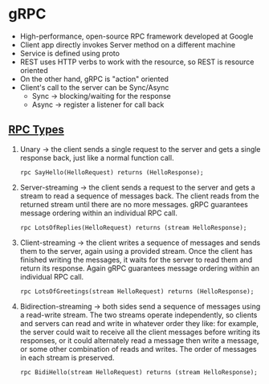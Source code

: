 # gRPC

* High-performance, open-source RPC framework developed at Google
* Client app directly invokes Server method on a different machine
* Service is defined using proto
* REST uses HTTP verbs to work with the resource, so REST is resource oriented
* On the other hand, gRPC is "action" oriented
* Client's call to the server can be Sync/Async
  - Sync &#8594; blocking/waiting for the response
  - Async &#8594; register a listener for call back

## [RPC Types](https://grpc.io/docs/what-is-grpc/core-concepts/ "RPC Types")

1. Unary &#8594; the client sends a single request to the server and gets a single response back, just like a normal function call.
   ```
   rpc SayHello(HelloRequest) returns (HelloResponse);
   ```
2. Server-streaming &#8594; the client sends a request to the server and gets a stream to read a sequence of messages back. The client reads from the returned stream until there are no more messages. gRPC guarantees message ordering within an individual RPC call.
   ```
   rpc LotsOfReplies(HelloRequest) returns (stream HelloResponse);
   ```
3. Client-streaming &#8594; the client writes a sequence of messages and sends them to the server, again using a provided stream. Once the client has finished writing the messages, it waits for the server to read them and return its response. Again gRPC guarantees message ordering within an individual RPC call.
   ```
   rpc LotsOfGreetings(stream HelloRequest) returns (HelloResponse);
   ```
4. Bidirection-streaming &#8594; both sides send a sequence of messages using a read-write stream. The two streams operate independently, so clients and servers can read and write in whatever order they like: for example, the server could wait to receive all the client messages before writing its responses, or it could alternately read a message then write a message, or some other combination of reads and writes. The order of messages in each stream is preserved.
   ```
   rpc BidiHello(stream HelloRequest) returns (stream HelloResponse);
   ```
